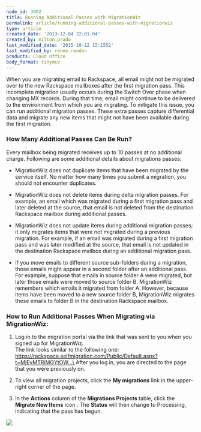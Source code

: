 ```yaml
---
node_id: 3802
title: Running Additional Passes with MigrationWiz
permalink: article/running-additional-passes-with-migrationwiz
type: article
created_date: '2013-12-04 22:01:04'
created_by: milton.prado
last_modified_date: '2015-10-12 15:1552'
last_modified_by: renee.rendon
products: Cloud Office
body_format: tinymce
---
```


When you are migrating email to Rackspace, all email might not be
migrated over to the new Rackspace mailboxes after the first migration
pass.  This incomplete migration usually occurs during the Switch Over
phase when changing MX records.  During that time, email might continue
to be delivered to the environment from which you are migrating.  To
mitigate this issue, you can run additional migration passes.  These
extra passes capture differential data and migrate any new items that
might not have been available during the first migration.  

### How Many Additional Passes Can Be Run?

Every mailbox being migrated receives up to 10 passes at no additional
charge. Following are some additional details about migrations passes:

-   MigrationWiz does not duplicate items that have been migrated by the
    service itself. No matter how many times you submit a migration, you
    should not encounter duplicates.

-   MigrationWiz does not delete items during delta migration passes.
    For example, an email which was migrated during a first migration
    pass and later deleted at the source, that email is not deleted from
    the destination Rackspace mailbox during additional passes.

-   MigrationWiz does not update items during additional migration
    passes; it only migrates items that were not migrated during a
    previous migration. For example, if an email was migrated during a
    first migration pass and was later modified at the source, that
    email is not updated in the destination Rackspace mailbox during an
    additional migration pass. 
-   If you move emails to different source sub-folders during a
    migration, those emails might appear in a second folder after an
    additional pass. For example, suppose that emails in source folder A
    were migrated, but later those emails were moved to source folder B.
    MigrationWiz remembers which emails it migrated from folder A.
    However, because items have been moved to a new source folder B,
    MigrationWiz migrates these emails to folder B in the destination
    Rackspace mailbox.  

### How to Run Additional Passes When Migrating via MigrationWiz:

1. Log in to the migration portal via the link that was sent to you
when you signed up for MigrationWiz. \
 The link looks similar to the following one:
https://rackspace.selfmigration.com/Public/Default.aspx?t=MjEyMTRiMGYtOW...\
 After you log in, you are directed to the page that you were previously
on.  

2. To view all migration projects, click the **My migrations** link in
the upper-right corner of the page.

3. In the **Actions** column of the **Migrations Projects** table,
click the **Migrate New Items** icon .  The **Status** will then change
to Processing, indicating that the pass has begun.    

![](/knowledge_center/sites/default/files/field/image/2013-12-04_1555%20copy.jpg)

 

